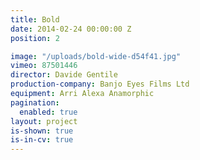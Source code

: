 ```yaml
---
title: Bold
date: 2014-02-24 00:00:00 Z
position: 2

image: "/uploads/bold-wide-d54f41.jpg"
vimeo: 87501446
director: Davide Gentile
production-company: Banjo Eyes Films Ltd
equipment: Arri Alexa Anamorphic
pagination:
  enabled: true
layout: project
is-shown: true
is-in-cv: true
---
```


